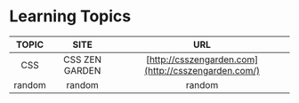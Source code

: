 
# Learning Topics

|TOPIC|SITE|URL|
|:---:|:---:|:---:|
| CSS | CSS ZEN GARDEN | [http://csszengarden.com](http://csszengarden.com/) 
|random|random|random|

